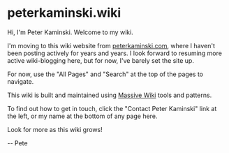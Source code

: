 # peterkaminski.wiki

<div style="display:none">
  <!-- h-card style 1 -->
  <div id="hcard-Peter-Kaminski" class="vcard">
    <img style="float:left; margin-right:4px" src="https://secure.gravatar.com/avatar/016ee606d10556118cc8cbc603f1ef7ed65c3f7d55a8a736e463952aedcea6cd" alt="photo of Peter Kaminski" class="photo"/><a class="url fn" href="https://peterkaminski.wiki/">Peter Kaminski</a>
  </div>

  <!-- h-card style 2 -->
  <a class="h-card" href="https://peterkaminski.wiki/"><img src="https://secure.gravatar.com/avatar/016ee606d10556118cc8cbc603f1ef7ed65c3f7d55a8a736e463952aedcea6cd" alt="photo of Peter Kaminski" />Peter Kaminski</a>
</div>

Hi, I'm Peter Kaminski. Welcome to my wiki.

I'm moving to this wiki website from [peterkaminski.com](http://peterkaminski.com/), where I haven't been posting actively for years and years. I look forward to resuming more active wiki-blogging here, but for now, I've barely set the site up.

For now, use the "All Pages" and "Search" at the top of the pages to navigate.

This wiki is built and maintained using [Massive Wiki](https://massive.wiki/) tools and patterns.

To find out how to get in touch, click the "Contact Peter Kaminski" link at the left, or my name at the bottom of any page here.

Look for more as this wiki grows!

-- Pete

